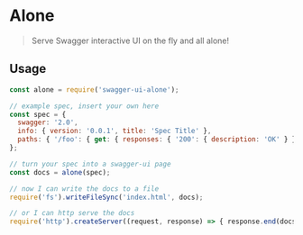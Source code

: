# Alone

> Serve Swagger interactive UI on the fly and all alone!

## Usage

```javascript
const alone = require('swagger-ui-alone');

// example spec, insert your own here
const spec = {
  swagger: '2.0',
  info: { version: '0.0.1', title: 'Spec Title' },
  paths: { '/foo': { get: { responses: { '200': { description: 'OK' } } } } },
};

// turn your spec into a swagger-ui page
const docs = alone(spec);

// now I can write the docs to a file
require('fs').writeFileSync('index.html', docs);

// or I can http serve the docs
require('http').createServer((request, response) => { response.end(docs); }).listen(8080);
```
